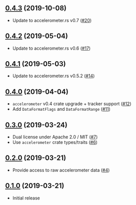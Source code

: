 ## [0.4.3] (2019-10-08)

- Update to accelerometer.rs v0.7 ([#20])

## [0.4.2] (2019-05-04)

- Update to accelerometer.rs v0.6 ([#17])

## [0.4.1] (2019-05-03)

- Update to accelerometer.rs v0.5.2 ([#14])

## [0.4.0] (2019-04-04)

- `accelerometer` v0.4 crate upgrade + tracker support ([#12])
-  Add `DataFormatFlags` and `DataFormatRange` ([#11])

## [0.3.0] (2019-03-24)

- Dual license under Apache 2.0 / MIT ([#7])
- Use `accelerometer` crate types/traits ([#6])

## [0.2.0] (2019-03-21)

- Provide access to raw accelerometer data ([#4])

## [0.1.0] (2019-03-21)

- Initial release

[0.4.3]: https://github.com/NeoBirth/ADXL343.rs/pull/21
[#20]: https://github.com/NeoBirth/ADXL343.rs/pull/20
[0.4.2]: https://github.com/NeoBirth/ADXL343.rs/pull/19
[#17]: https://github.com/NeoBirth/ADXL343.rs/pull/17
[0.4.1]: https://github.com/NeoBirth/ADXL343.rs/pull/15
[#14]: https://github.com/NeoBirth/ADXL343.rs/pull/14
[0.4.0]: https://github.com/NeoBirth/ADXL343.rs/pull/13
[#12]: https://github.com/NeoBirth/ADXL343.rs/pull/12
[#11]: https://github.com/NeoBirth/ADXL343.rs/pull/11
[0.3.0]: https://github.com/NeoBirth/ADXL343.rs/pull/8
[#7]: https://github.com/NeoBirth/ADXL343.rs/pull/7
[#6]: https://github.com/NeoBirth/ADXL343.rs/pull/6
[0.2.0]: https://github.com/NeoBirth/ADXL343.rs/pull/5
[#4]: https://github.com/NeoBirth/ADXL343.rs/pull/4
[0.1.0]: https://github.com/NeoBirth/ADXL343.rs/pull/3
